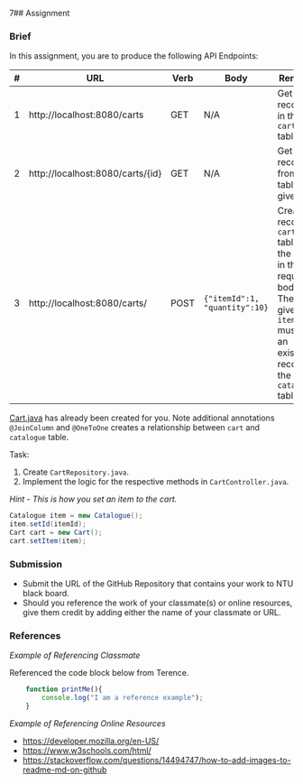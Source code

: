 7## Assignment

### Brief

In this assignment, you are to produce the following API Endpoints:

|#|URL|Verb|Body|Remarks|
|-|---|----|----|-------|
|1|http://localhost:8080/carts|GET|N/A|Get all records in the `cart` table|
|2|http://localhost:8080/carts/{id}|GET|N/A|Get a record from `cart` table by given ID|
|3|http://localhost:8080/carts/|POST|`{"itemId":1, "quantity":10}`|Create a record in `cart` table with the data in the request body. The given `itemId` must be an existing record in the `catalogue` table.

[Cart.java](./src/shoppingcartapi/src/main/java/com/skillsunion/shoppingcartapi/entity/Cart.java) has already been created for you. Note additional annotations `@JoinColumn` and `@OneToOne` creates a relationship between `cart` and `catalogue` table.

Task:
1. Create `CartRepository.java`.
1. Implement the logic for the respective methods in `CartController.java`.

*Hint - This is how you set an item to the cart.*

```java
Catalogue item = new Catalogue();
item.setId(itemId);
Cart cart = new Cart();
cart.setItem(item);
```

### Submission 

- Submit the URL of the GitHub Repository that contains your work to NTU black board.
- Should you reference the work of your classmate(s) or online resources, give them credit by adding either the name of your classmate or URL. 

### References

_Example of Referencing Classmate_

Referenced the code block below from Terence.
```js
    function printMe(){
        console.log("I am a reference example");
    }
```

_Example of Referencing Online Resources_

- https://developer.mozilla.org/en-US/
- https://www.w3schools.com/html/
- https://stackoverflow.com/questions/14494747/how-to-add-images-to-readme-md-on-github

